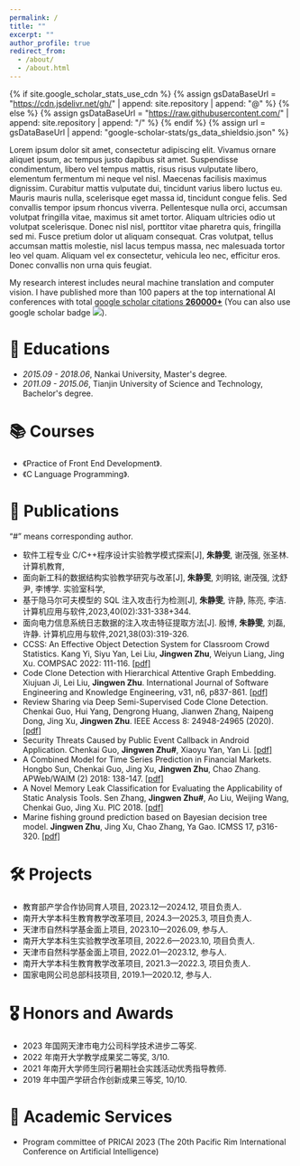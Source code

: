 ```yaml
---
permalink: /
title: ""
excerpt: ""
author_profile: true
redirect_from:
  - /about/
  - /about.html
---
```


{% if site.google_scholar_stats_use_cdn %}
{% assign gsDataBaseUrl = "https://cdn.jsdelivr.net/gh/" | append: site.repository | append: "@" %}
{% else %}
{% assign gsDataBaseUrl = "https://raw.githubusercontent.com/" | append: site.repository | append: "/" %}
{% endif %}
{% assign url = gsDataBaseUrl | append: "google-scholar-stats/gs_data_shieldsio.json" %}

<span class='anchor' id='about-me'></span>

Lorem ipsum dolor sit amet, consectetur adipiscing elit. Vivamus ornare aliquet ipsum, ac tempus justo dapibus sit amet. Suspendisse condimentum, libero vel tempus mattis, risus risus vulputate libero, elementum fermentum mi neque vel nisl. Maecenas facilisis maximus dignissim. Curabitur mattis vulputate dui, tincidunt varius libero luctus eu. Mauris mauris nulla, scelerisque eget massa id, tincidunt congue felis. Sed convallis tempor ipsum rhoncus viverra. Pellentesque nulla orci, accumsan volutpat fringilla vitae, maximus sit amet tortor. Aliquam ultricies odio ut volutpat scelerisque. Donec nisl nisl, porttitor vitae pharetra quis, fringilla sed mi. Fusce pretium dolor ut aliquam consequat. Cras volutpat, tellus accumsan mattis molestie, nisl lacus tempus massa, nec malesuada tortor leo vel quam. Aliquam vel ex consectetur, vehicula leo nec, efficitur eros. Donec convallis non urna quis feugiat.

My research interest includes neural machine translation and computer vision. I have published more than 100 papers at the top international AI conferences with total <a href='https://scholar.google.com/citations?user=DhtAFkwAAAAJ'>google scholar citations <strong><span id='total_cit'>260000+</span></strong></a> (You can also use google scholar badge <a href='https://scholar.google.com/citations?user=DhtAFkwAAAAJ'><img src="https://img.shields.io/endpoint?url={{ url | url_encode }}&logo=Google%20Scholar&labelColor=f6f6f6&color=9cf&style=flat&label=citations"></a>).

# 📖 Educations

- _2015.09 - 2018.06_, Nankai University, Master's degree.
- _2011.09 - 2015.06_, Tianjin University of Science and Technology, Bachelor's degree.

# 📚 Courses

- 《Practice of Front End Development》.
- 《C Language Programming》.

# 📝 Publications

“#” means corresponding author.

- 软件工程专业 C/C++程序设计实验教学模式探索[J], **朱静雯**, 谢茂强, 张圣林. 计算机教育,
- 面向新工科的数据结构实验教学研究与改革[J], **朱静雯**, 刘明铭, 谢茂强, 沈舒尹, 李博学. 实验室科学,
- 基于隐马尔可夫模型的 SQL 注入攻击行为检测[J], **朱静雯**, 许静, 陈亮, 李洁. 计算机应用与软件,2023,40(02):331-338+344.
- 面向电力信息系统日志数据的注入攻击特征提取方法[J]. 殷博, **朱静雯**, 刘磊, 许静. 计算机应用与软件,2021,38(03):319-326.
- CCSS: An Effective Object Detection System for Classroom Crowd Statistics. Kang Yi, Siyu Yan, Lei Liu, **Jingwen Zhu**, Weiyun Liang, Jing Xu. COMPSAC 2022: 111-116. [[pdf]](https://ieeexplore.ieee.org/stamp/stamp.jsp?tp=&arnumber=9842734)
- Code Clone Detection with Hierarchical Attentive Graph Embedding. Xiujuan Ji, Lei Liu, **Jingwen Zhu**. International Journal of Software Engineering and Knowledge Engineering, v31, n6, p837-861. [[pdf]](https://www.worldscientific.com/doi/abs/10.1142/S021819402150025X)
- Review Sharing via Deep Semi-Supervised Code Clone Detection. Chenkai Guo, Hui Yang, Dengrong Huang, Jianwen Zhang, Naipeng Dong, Jing Xu, **Jingwen Zhu**. IEEE Access 8: 24948-24965 (2020). [[pdf]](https://ieeexplore.ieee.org/stamp/stamp.jsp?tp=&arnumber=8959206)
- Security Threats Caused by Public Event Callback in Android Application. Chenkai Guo, **Jingwen Zhu#**, Xiaoyu Yan, Yan Li. [[pdf]](https://iopscience.iop.org/article/10.1088/1742-6596/1453/1/012127/pdf)
- A Combined Model for Time Series Prediction in Financial Markets. Hongbo Sun, Chenkai Guo, Jing Xu, **Jingwen Zhu**, Chao Zhang. APWeb/WAIM (2) 2018: 138-147. [[pdf]](https://link.springer.com/chapter/10.1007/978-3-319-96893-3_11)
- A Novel Memory Leak Classification for Evaluating the Applicability of Static Analysis Tools. Sen Zhang, **Jingwen Zhu#**, Ao Liu, Weijing Wang, Chenkai Guo, Jing Xu. PIC 2018. [[pdf]](https://ieeexplore.ieee.org/document/8706142)
- Marine fishing ground prediction based on Bayesian decision tree model. **Jingwen Zhu**, Jing Xu, Chao Zhang, Ya Gao. ICMSS 17, p316-320. [[pdf]](https://dl.acm.org/doi/10.1145/3034950.3034985)

# 🛠️ Projects

- 教育部产学合作协同育人项目, 2023.12—2024.12, 项目负责人.
- 南开大学本科生教育教学改革项目, 2024.3—2025.3, 项目负责人.
- 天津市自然科学基金面上项目, 2023.10—2026.09, 参与人.
- 南开大学本科生实验教学改革项目, 2022.6—2023.10, 项目负责人.
- 天津市自然科学基金面上项目, 2022.01—2023.12, 参与人.
- 南开大学本科生教育教学改革项目, 2021.3—2022.3, 项目负责人.
- 国家电网公司总部科技项目, 2019.1—2020.12, 参与人.

# 🎖 Honors and Awards

- 2023 年国网天津市电力公司科学技术进步二等奖.
- 2022 年南开大学教学成果奖二等奖, 3/10.
- 2021 年南开大学师生同行暑期社会实践活动优秀指导教师.
- 2019 年中国产学研合作创新成果三等奖, 10/10.

# 💬 Academic Services

- Program committee of PRICAI 2023 (The 20th Pacific Rim International Conference on Artificial Intelligence)

